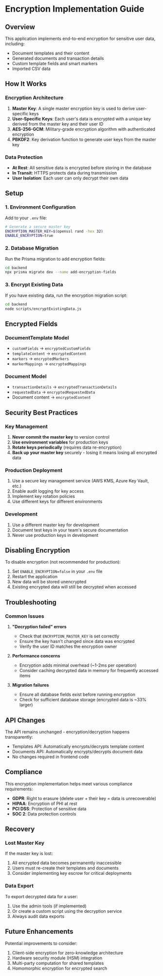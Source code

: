# Encryption Implementation Guide

## Overview

This application implements end-to-end encryption for sensitive user data, including:
- Document templates and their content
- Generated documents and transaction details
- Custom template fields and smart markers
- Imported CSV data

## How It Works

### Encryption Architecture

1. **Master Key**: A single master encryption key is used to derive user-specific keys
2. **User-Specific Keys**: Each user's data is encrypted with a unique key derived from the master key and their user ID
3. **AES-256-GCM**: Military-grade encryption algorithm with authenticated encryption
4. **PBKDF2**: Key derivation function to generate user keys from the master key

### Data Protection

- **At Rest**: All sensitive data is encrypted before storing in the database
- **In Transit**: HTTPS protects data during transmission
- **User Isolation**: Each user can only decrypt their own data

## Setup

### 1. Environment Configuration

Add to your `.env` file:

```bash
# Generate a secure master key
ENCRYPTION_MASTER_KEY=$(openssl rand -hex 32)
ENABLE_ENCRYPTION=true
```

### 2. Database Migration

Run the Prisma migration to add encryption fields:

```bash
cd backend
npx prisma migrate dev --name add-encryption-fields
```

### 3. Encrypt Existing Data

If you have existing data, run the encryption migration script:

```bash
cd backend
node scripts/encryptExistingData.js
```

## Encrypted Fields

### DocumentTemplate Model
- `customFields` → `encryptedCustomFields`
- `templateContent` → `encryptedContent`
- `markers` → `encryptedMarkers`
- `markerMappings` → `encryptedMappings`

### Document Model
- `transactionDetails` → `encryptedTransactionDetails`
- `requestedData` → `encryptedRequestedData`
- Document content → `encryptedContent`

## Security Best Practices

### Key Management
1. **Never commit the master key** to version control
2. **Use environment variables** for production keys
3. **Rotate keys periodically** (requires data re-encryption)
4. **Back up your master key** securely - losing it means losing all encrypted data

### Production Deployment
1. Use a secure key management service (AWS KMS, Azure Key Vault, etc.)
2. Enable audit logging for key access
3. Implement key rotation policies
4. Use different keys for different environments

### Development
1. Use a different master key for development
2. Document test keys in your team's secure documentation
3. Never use production keys in development

## Disabling Encryption

To disable encryption (not recommended for production):

1. Set `ENABLE_ENCRYPTION=false` in your `.env` file
2. Restart the application
3. New data will be stored unencrypted
4. Existing encrypted data will still be decrypted when accessed

## Troubleshooting

### Common Issues

1. **"Decryption failed" errors**
   - Check that `ENCRYPTION_MASTER_KEY` is set correctly
   - Ensure the key hasn't changed since data was encrypted
   - Verify the user ID matches the encryption owner

2. **Performance concerns**
   - Encryption adds minimal overhead (~1-2ms per operation)
   - Consider caching decrypted data in memory for frequently accessed items

3. **Migration failures**
   - Ensure all database fields exist before running encryption
   - Check for sufficient database storage (encrypted data is ~33% larger)

## API Changes

The API remains unchanged - encryption/decryption happens transparently:

- Templates API: Automatically encrypts/decrypts template content
- Documents API: Automatically encrypts/decrypts document data
- No changes required in frontend code

## Compliance

This encryption implementation helps meet various compliance requirements:
- **GDPR**: Right to erasure (delete user + their key = data is unrecoverable)
- **HIPAA**: Encryption of PHI at rest
- **PCI DSS**: Protection of sensitive data
- **SOC 2**: Data protection controls

## Recovery

### Lost Master Key
If the master key is lost:
1. All encrypted data becomes permanently inaccessible
2. Users must re-create their templates and documents
3. Consider implementing key escrow for critical deployments

### Data Export
To export decrypted data for a user:
1. Use the admin tools (if implemented)
2. Or create a custom script using the decryption service
3. Always audit data exports

## Future Enhancements

Potential improvements to consider:
1. Client-side encryption for zero-knowledge architecture
2. Hardware security module (HSM) integration
3. Multi-party computation for shared templates
4. Homomorphic encryption for encrypted search